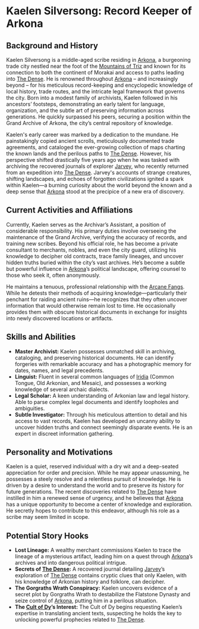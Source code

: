 # Kaelen Silversong: Record Keeper of Arkona

## Background and History

Kaelen Silversong is a middle-aged scribe residing in [Arkona](/generated/city/arkona.md), a burgeoning trade city nestled near the foot of the [Mountains of Triz](/geography/region/mountains-of-triz.md) and known for its connection to both the continent of Morakai and access to paths leading into [The Dense](/generated/the-dense/the-dense.md). He is renowned throughout [Arkona](/geography/settlement/city/arkona.md) – and increasingly beyond – for his meticulous record-keeping and encyclopedic knowledge of local history, trade routes, and the intricate legal framework that governs the city. Born into a modest family of archivists, Kaelen followed in his ancestors’ footsteps, demonstrating an early talent for language, organization, and the subtle art of preserving information across generations. He quickly surpassed his peers, securing a position within the Grand Archive of Arkona, the city’s central repository of knowledge.

Kaelen's early career was marked by a dedication to the mundane. He painstakingly copied ancient scrolls, meticulously documented trade agreements, and cataloged the ever-growing collection of maps charting the known lands and the perilous paths to [The Dense](/generated/the-dense/the-dense.md). However, his perspective shifted drastically five years ago when he was tasked with archiving the recovered journals of explorer [Jarvey](/being/character/jarvey.md), who recently returned from an expedition into [The Dense](/geography/realm/the-dense.md). Jarvey's accounts of strange creatures, shifting landscapes, and echoes of forgotten civilizations ignited a spark within Kaelen—a burning curiosity about the world beyond the known and a deep sense that [Arkona](/generated/city/arkona.md) stood at the precipice of a new era of discovery.

## Current Activities and Affiliations

Currently, Kaelen serves as the Archivar’s Assistant, a position of considerable responsibility.  His primary duties involve overseeing the maintenance of the Grand Archive, verifying the accuracy of records, and training new scribes. Beyond his official role, he has become a private consultant to merchants, nobles, and even the city guard, utilizing his knowledge to decipher old contracts, trace family lineages, and uncover hidden truths buried within the city’s vast archives.  He’s become a subtle but powerful influence in [Arkona](/generated/city/arkona.md)’s political landscape, offering counsel to those who seek it, often anonymously.

He maintains a tenuous, professional relationship with the [Arcane Fangs](/structure/society/factions/arcane-fangs.md). While he detests their methods of acquiring knowledge—particularly their penchant for raiding ancient ruins—he recognizes that they often uncover information that would otherwise remain lost to time. He occasionally provides them with obscure historical documents in exchange for insights into newly discovered locations or artifacts.

## Skills and Abilities

*   **Master Archivist:** Kaelen possesses unmatched skill in archiving, cataloging, and preserving historical documents. He can identify forgeries with remarkable accuracy and has a photographic memory for dates, names, and legal precedents. 
*   **Linguist:** Fluent in several common languages of [Iridia](/geography/world/iridia.md) (Common Tongue, Old Arkonian, and Mesaic), and possesses a working knowledge of several archaic dialects. 
*   **Legal Scholar:**  A keen understanding of Arkonian law and legal history. Able to parse complex legal documents and identify loopholes and ambiguities.
*   **Subtle Investigator:** Through his meticulous attention to detail and his access to vast records, Kaelen has developed an uncanny ability to uncover hidden truths and connect seemingly disparate events. He is an expert in discreet information gathering.

## Personality and Motivations

Kaelen is a quiet, reserved individual with a dry wit and a deep-seated appreciation for order and precision. While he may appear unassuming, he possesses a steely resolve and a relentless pursuit of knowledge. He is driven by a desire to understand the world and to preserve its history for future generations. The recent discoveries related to [The Dense](/generated/the-dense/the-dense.md) have instilled in him a renewed sense of urgency, and he believes that [Arkona](/generated/city/arkona.md) has a unique opportunity to become a center of knowledge and exploration.  He secretly hopes to contribute to this endeavor, although his role as a scribe may seem limited in scope.

## Potential Story Hooks

*   **Lost Lineage:** A wealthy merchant commissions Kaelen to trace the lineage of a mysterious artifact, leading him on a quest through [Arkona](/generated/city/arkona.md)’s archives and into dangerous political intrigue.
*   **Secrets of [The Dense](/generated/the-dense/the-dense.md):** A recovered journal detailing [Jarvey](/being/character/jarvey.md)’s exploration of [The Dense](/geography/realm/the-dense.md) contains cryptic clues that only Kaelen, with his knowledge of Arkonian history and folklore, can decipher.
*   **The Gorgraths Wrath Conspiracy:** Kaelen uncovers evidence of a secret plot by Gorgraths Wrath to destabilize the Flatstone Dynasty and seize control of [Arkona](/generated/city/arkona.md), putting him in a perilous situation.
*   **The [Cult of Dy](/structure/society/factions/cult-of-dy.md)’s Interest:** The Cult of Dy begins requesting Kaelen’s expertise in translating ancient texts, suspecting he holds the key to unlocking powerful prophecies related to [The Dense](/generated/the-dense/the-dense.md).
